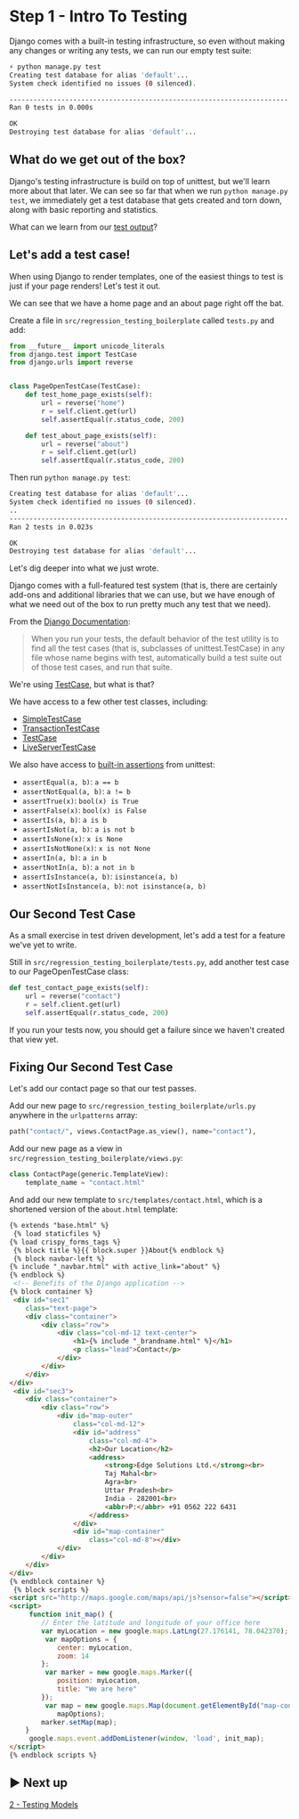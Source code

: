 # Step 1 - Intro To Testing

Django comes with a built-in testing infrastructure, so even without making any changes or writing
any tests, we can run our empty test suite:

```sh
⚡ python manage.py test
Creating test database for alias 'default'...
System check identified no issues (0 silenced).

----------------------------------------------------------------------
Ran 0 tests in 0.000s

OK
Destroying test database for alias 'default'...
```

## What do we get out of the box?

Django's testing infrastructure is build on top of unittest, but we'll learn more about that later.
We can see so far that when we run `python manage.py test`, we immediately get a test database that
gets created and torn down, along with basic reporting and statistics.

What can we learn from our [test
output](https://docs.djangoproject.com/en/2.1/topics/testing/overview/#understanding-the-test-output)?

## Let's add a test case!

When using Django to render templates, one of the easiest things to test is just if your page
renders! Let's test it out.

We can see that we have a home page and an about page right off the bat.

Create a file in `src/regression_testing_boilerplate` called `tests.py` and add:

```python
from __future__ import unicode_literals
from django.test import TestCase
from django.urls import reverse


class PageOpenTestCase(TestCase):
    def test_home_page_exists(self):
        url = reverse("home")
        r = self.client.get(url)
        self.assertEqual(r.status_code, 200)

    def test_about_page_exists(self):
        url = reverse("about")
        r = self.client.get(url)
        self.assertEqual(r.status_code, 200)
```

Then run `python manage.py test`:

```sh
Creating test database for alias 'default'...
System check identified no issues (0 silenced).
..
----------------------------------------------------------------------
Ran 2 tests in 0.023s

OK
Destroying test database for alias 'default'...
```

Let's dig deeper into what we just wrote.

Django comes with a full-featured test system (that is, there are certainly add-ons and additional
libraries that we can use, but we have enough of what we need out of the box to run pretty much any
test that we need).

From the [Django Documentation](https://docs.djangoproject.com/en/2.1/topics/testing/overview/):

> When you run your tests, the default behavior of the test utility is to find all the test cases
> (that is, subclasses of unittest.TestCase) in any file whose name begins with test, automatically
> build a test suite out of those test cases, and run that suite.

We're using
[TestCase](https://github.com/django/django/blob/8ef8bc0f64c463684268a7c55f3d3da4de066c0d/django/test/testcases.py#L993),
but what is that?

We have access to a few other test classes, including:

- [SimpleTestCase](https://docs.djangoproject.com/en/2.0/topics/testing/tools/#simpletestcase)
- [TransactionTestCase](https://docs.djangoproject.com/en/2.0/topics/testing/tools/#transactiontestcase)
- [TestCase](https://docs.djangoproject.com/en/2.0/topics/testing/tools/#testcase)
- [LiveServerTestCase](https://docs.djangoproject.com/en/2.0/topics/testing/tools/#liveservertestcase)

We also have access to [built-in
assertions](https://docs.python.org/3.7/library/unittest.html#assert-methods) from unittest:

- `assertEqual(a, b)`: `a == b`
- `assertNotEqual(a, b)`: `a != b`
- `assertTrue(x)`: `bool(x) is True`
- `assertFalse(x)`: `bool(x) is False`
- `assertIs(a, b)`: `a is b`
- `assertIsNot(a, b)`: `a is not b`
- `assertIsNone(x)`: `x is None`
- `assertIsNotNone(x)`: `x is not None`
- `assertIn(a, b)`: `a in b`
- `assertNotIn(a, b)`: `a not in b`
- `assertIsInstance(a, b)`: `isinstance(a, b)`
- `assertNotIsInstance(a, b)`: `not isinstance(a, b)`

## Our Second Test Case

As a small exercise in test driven development, let's add a test for a feature we've yet to write.

Still in `src/regression_testing_boilerplate/tests.py`, add another test case to our
PageOpenTestCase class:

```python
def test_contact_page_exists(self):
    url = reverse("contact")
    r = self.client.get(url)
    self.assertEqual(r.status_code, 200)
```

If you run your tests now, you should get a failure since we haven't created that view yet.

## Fixing Our Second Test Case

Let's add our contact page so that our test passes.

Add our new page to `src/regression_testing_boilerplate/urls.py` anywhere in the `urlpatterns`
array:

```python
path("contact/", views.ContactPage.as_view(), name="contact"),
```

Add our new page as a view in `src/regression_testing_boilerplate/views.py`:

```python
class ContactPage(generic.TemplateView):
    template_name = "contact.html"
```

And add our new template to `src/templates/contact.html`, which is a shortened version of the
`about.html` template:

```html
{% extends "base.html" %}
 {% load staticfiles %}
{% load crispy_forms_tags %}
 {% block title %}{{ block.super }}About{% endblock %}
 {% block navbar-left %}
{% include "_navbar.html" with active_link="about" %}
{% endblock %}
 <!-- Benefits of the Django application -->
{% block container %}
 <div id="sec1"
    class="text-page">
    <div class="container">
        <div class="row">
            <div class="col-md-12 text-center">
                <h1>{% include "_brandname.html" %}</h1>
                <p class="lead">Contact</p>
            </div>
        </div>
    </div>
</div>
 <div id="sec3">
    <div class="container">
        <div class="row">
            <div id="map-outer"
                class="col-md-12">
                <div id="address"
                    class="col-md-4">
                    <h2>Our Location</h2>
                    <address>
                        <strong>Edge Solutions Ltd.</strong><br>
                        Taj Mahal<br>
                        Agra<br>
                        Uttar Pradesh<br>
                        India - 282001<br>
                        <abbr>P:</abbr> +91 0562 222 6431
                    </address>
                </div>
                <div id="map-container"
                    class="col-md-8"></div>
            </div>
        </div>
    </div>
</div>
{% endblock container %}
 {% block scripts %}
<script src="http://maps.google.com/maps/api/js?sensor=false"></script>
<script>
     function init_map() {
        // Enter the latitude and longitude of your office here
        var myLocation = new google.maps.LatLng(27.176141, 78.042370);
         var mapOptions = {
            center: myLocation,
            zoom: 14
        };
         var marker = new google.maps.Marker({
            position: myLocation,
            title: "We are here"
        });
         var map = new google.maps.Map(document.getElementById("map-container"),
            mapOptions);
        marker.setMap(map);
    }
     google.maps.event.addDomListener(window, 'load', init_map);
</script>
{% endblock scripts %}
```

## ▶️ Next up

[2 - Testing Models](./02_testing_models.md)
